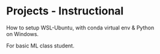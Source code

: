 # Projects - Instructional  

How to setup WSL-Ubuntu, with conda virtual env & Python  
on Windows.  

For basic ML class student.  

